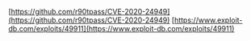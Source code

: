 [https://github.com/r90tpass/CVE-2020-24949](https://github.com/r90tpass/CVE-2020-24949)
[https://www.exploit-db.com/exploits/49911](https://www.exploit-db.com/exploits/49911)
